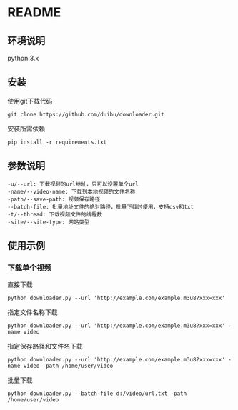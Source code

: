 # README

## 环境说明

python:3.x

## 安装

使用git下载代码

```
git clone https://github.com/duibu/downloader.git
```

安装所需依赖

```
pip install -r requirements.txt
```

## 参数说明

```
-u/--url: 下载视频的url地址，只可以设置单个url
-name/--video-name: 下载到本地视频的文件名称
-path/--save-path: 视频保存路径
--batch-file: 批量地址文件的绝对路径，批量下载时使用，支持csv和txt
-t/--thread: 下载视频文件的线程数
-site/--site-type: 网站类型
```

## 使用示例

### 下载单个视频

直接下载

```
python downloader.py --url 'http://example.com/example.m3u8?xxx=xxx'
```

指定文件名称下载

```
python downloader.py --url 'http://example.com/example.m3u8?xxx=xxx' -name video
```

指定保存路径和文件名下载

```
python downloader.py --url 'http://example.com/example.m3u8?xxx=xxx' -name video -path /home/user/video
```

批量下载

```
python downloader.py --batch-file d:/video/url.txt -path /home/user/video
```
